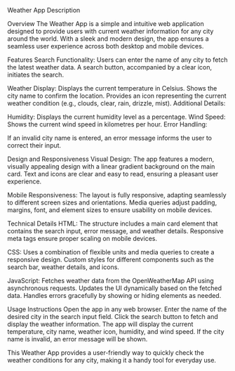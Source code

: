 Weather App Description

Overview
  The Weather App is a simple and intuitive web application designed to provide users with current weather information for any city around the world. With a sleek and modern design, the app ensures a seamless user experience across both desktop and mobile devices.

Features
Search Functionality:
  Users can enter the name of any city to fetch the latest weather data.
A search button, accompanied by a clear icon, initiates the search.

Weather Display:
  Displays the current temperature in Celsius.
Shows the city name to confirm the location.
Provides an icon representing the current weather condition (e.g., clouds, clear, rain, drizzle, mist).
Additional Details:

Humidity: 
  Displays the current humidity level as a percentage.
Wind Speed: Shows the current wind speed in kilometres per hour.
Error Handling:

  If an invalid city name is entered, an error message informs the user to correct their input.

Design and Responsiveness
Visual Design:
  The app features a modern, visually appealing design with a linear gradient background on the main card.
Text and icons are clear and easy to read, ensuring a pleasant user experience.

Mobile Responsiveness:
  The layout is fully responsive, adapting seamlessly to different screen sizes and orientations.
Media queries adjust padding, margins, font, and element sizes to ensure usability on mobile devices.

Technical Details
HTML:
The structure includes a main card element that contains the search input, error message, and weather details.
Responsive meta tags ensure proper scaling on mobile devices.

CSS:
  Uses a combination of flexible units and media queries to create a responsive design.
Custom styles for different components such as the search bar, weather details, and icons.

JavaScript:
  Fetches weather data from the OpenWeatherMap API using asynchronous requests.
Updates the UI dynamically based on the fetched data.
Handles errors gracefully by showing or hiding elements as needed.

Usage Instructions
  Open the app in any web browser.
Enter the name of the desired city in the search input field.
Click the search button to fetch and display the weather information.
The app will display the current temperature, city name, weather icon, humidity, and wind speed.
If the city name is invalid, an error message will be shown.

  This Weather App provides a user-friendly way to quickly check the weather conditions for any city, making it a handy tool for everyday use.






